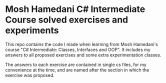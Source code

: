 # Mosh Hamedani C# Intermediate Course solved exercises and experiments

This repo contains the code I made when learning from Mosh Hamedani's course "C# Intermediate: Classes, Interfaces and OOP". It includes my answers to all proposed exercises and some extra experimentation classes.

The answers to each exercise are contained in single cs files, for my convenience at the time, and are named after the section in which the exercise was proposed.